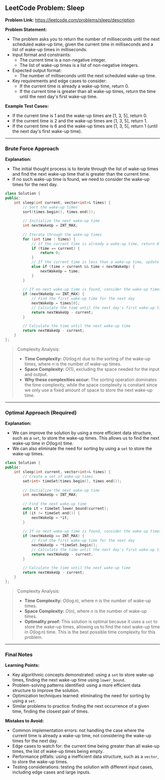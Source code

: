 ## LeetCode Problem: Sleep
**Problem Link:** https://leetcode.com/problems/sleep/description

**Problem Statement:**
- The problem asks you to return the number of milliseconds until the next scheduled wake-up time, given the current time in milliseconds and a list of wake-up times in milliseconds.
- Input format and constraints: 
  - The current time is a non-negative integer.
  - The list of wake-up times is a list of non-negative integers.
- Expected output format: 
  - The number of milliseconds until the next scheduled wake-up time.
- Key requirements and edge cases to consider: 
  - If the current time is already a wake-up time, return 0.
  - If the current time is greater than all wake-up times, return the time until the next day's first wake-up time.

**Example Test Cases:**
- If the current time is 1 and the wake-up times are [1, 3, 5], return 0.
- If the current time is 2 and the wake-up times are [1, 3, 5], return 1.
- If the current time is 6 and the wake-up times are [1, 3, 5], return 1 (until the next day's first wake-up time).

---

### Brute Force Approach
**Explanation:**
- The initial thought process is to iterate through the list of wake-up times and find the next wake-up time that is greater than the current time.
- If no such wake-up time is found, we need to consider the wake-up times for the next day.

```cpp
class Solution {
public:
    int sleep(int current, vector<int>& times) {
        // Sort the wake-up times
        sort(times.begin(), times.end());
        
        // Initialize the next wake-up time
        int nextWakeUp = INT_MAX;
        
        // Iterate through the wake-up times
        for (int time : times) {
            // If the current time is already a wake-up time, return 0
            if (time == current) {
                return 0;
            }
            // If the current time is less than a wake-up time, update the next wake-up time
            else if (time > current && time < nextWakeUp) {
                nextWakeUp = time;
            }
        }
        
        // If no next wake-up time is found, consider the wake-up times for the next day
        if (nextWakeUp == INT_MAX) {
            // Find the first wake-up time for the next day
            nextWakeUp = times[0];
            // Calculate the time until the next day's first wake-up time
            return nextWakeUp - current;
        }
        
        // Calculate the time until the next wake-up time
        return nextWakeUp - current;
    }
};
```

> Complexity Analysis:
> - **Time Complexity:** $O(n \log n)$ due to the sorting of the wake-up times, where $n$ is the number of wake-up times.
> - **Space Complexity:** $O(1)$, excluding the space needed for the input and output.
> - **Why these complexities occur:** The sorting operation dominates the time complexity, while the space complexity is constant since we only use a fixed amount of space to store the next wake-up time.

---

### Optimal Approach (Required)
**Explanation:**
- We can improve the solution by using a more efficient data structure, such as a `set`, to store the wake-up times. This allows us to find the next wake-up time in $O(\log n)$ time.
- We can also eliminate the need for sorting by using a `set` to store the wake-up times.

```cpp
class Solution {
public:
    int sleep(int current, vector<int>& times) {
        // Create a set of wake-up times
        set<int> timeSet(times.begin(), times.end());
        
        // Initialize the next wake-up time
        int nextWakeUp = INT_MAX;
        
        // Find the next wake-up time
        auto it = timeSet.lower_bound(current);
        if (it != timeSet.end()) {
            nextWakeUp = *it;
        }
        
        // If no next wake-up time is found, consider the wake-up times for the next day
        if (nextWakeUp == INT_MAX) {
            // Find the first wake-up time for the next day
            nextWakeUp = *timeSet.begin();
            // Calculate the time until the next day's first wake-up time
            return nextWakeUp - current;
        }
        
        // Calculate the time until the next wake-up time
        return nextWakeUp - current;
    }
};
```

> Complexity Analysis:
> - **Time Complexity:** $O(\log n)$, where $n$ is the number of wake-up times.
> - **Space Complexity:** $O(n)$, where $n$ is the number of wake-up times.
> - **Optimality proof:** This solution is optimal because it uses a `set` to store the wake-up times, allowing us to find the next wake-up time in $O(\log n)$ time. This is the best possible time complexity for this problem.

---

### Final Notes

**Learning Points:**
- Key algorithmic concepts demonstrated: using a `set` to store wake-up times, finding the next wake-up time using `lower_bound`.
- Problem-solving patterns identified: using a more efficient data structure to improve the solution.
- Optimization techniques learned: eliminating the need for sorting by using a `set`.
- Similar problems to practice: finding the next occurrence of a given time, finding the closest pair of times.

**Mistakes to Avoid:**
- Common implementation errors: not handling the case where the current time is already a wake-up time, not considering the wake-up times for the next day.
- Edge cases to watch for: the current time being greater than all wake-up times, the list of wake-up times being empty.
- Performance pitfalls: using a inefficient data structure, such as a `vector`, to store the wake-up times.
- Testing considerations: testing the solution with different input cases, including edge cases and large inputs.